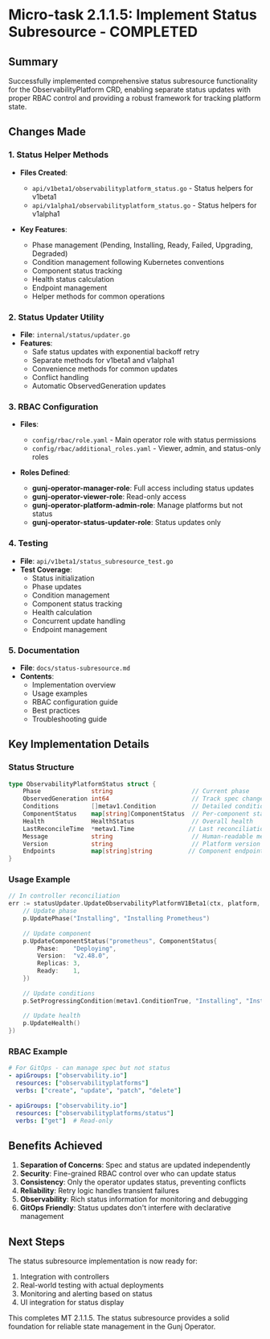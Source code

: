 # Micro-task 2.1.1.5: Implement Status Subresource - COMPLETED

## Summary

Successfully implemented comprehensive status subresource functionality for the ObservabilityPlatform CRD, enabling separate status updates with proper RBAC control and providing a robust framework for tracking platform state.

## Changes Made

### 1. Status Helper Methods
- **Files Created**:
  - `api/v1beta1/observabilityplatform_status.go` - Status helpers for v1beta1
  - `api/v1alpha1/observabilityplatform_status.go` - Status helpers for v1alpha1
  
- **Key Features**:
  - Phase management (Pending, Installing, Ready, Failed, Upgrading, Degraded)
  - Condition management following Kubernetes conventions
  - Component status tracking
  - Health status calculation
  - Endpoint management
  - Helper methods for common operations

### 2. Status Updater Utility
- **File**: `internal/status/updater.go`
- **Features**:
  - Safe status updates with exponential backoff retry
  - Separate methods for v1beta1 and v1alpha1
  - Convenience methods for common updates
  - Conflict handling
  - Automatic ObservedGeneration updates

### 3. RBAC Configuration
- **Files**:
  - `config/rbac/role.yaml` - Main operator role with status permissions
  - `config/rbac/additional_roles.yaml` - Viewer, admin, and status-only roles
  
- **Roles Defined**:
  - **gunj-operator-manager-role**: Full access including status updates
  - **gunj-operator-viewer-role**: Read-only access
  - **gunj-operator-platform-admin-role**: Manage platforms but not status
  - **gunj-operator-status-updater-role**: Status updates only

### 4. Testing
- **File**: `api/v1beta1/status_subresource_test.go`
- **Test Coverage**:
  - Status initialization
  - Phase updates
  - Condition management
  - Component status tracking
  - Health calculation
  - Concurrent update handling
  - Endpoint management

### 5. Documentation
- **File**: `docs/status-subresource.md`
- **Contents**:
  - Implementation overview
  - Usage examples
  - RBAC configuration guide
  - Best practices
  - Troubleshooting guide

## Key Implementation Details

### Status Structure
```go
type ObservabilityPlatformStatus struct {
    Phase              string                      // Current phase
    ObservedGeneration int64                       // Track spec changes
    Conditions         []metav1.Condition          // Detailed conditions
    ComponentStatus    map[string]ComponentStatus  // Per-component status
    Health             HealthStatus                // Overall health
    LastReconcileTime  *metav1.Time               // Last reconciliation
    Message            string                      // Human-readable message
    Version            string                      // Platform version
    Endpoints          map[string]string          // Component endpoints
}
```

### Usage Example
```go
// In controller reconciliation
err := statusUpdater.UpdateObservabilityPlatformV1Beta1(ctx, platform, func(p *v1beta1.ObservabilityPlatform) {
    // Update phase
    p.UpdatePhase("Installing", "Installing Prometheus")
    
    // Update component
    p.UpdateComponentStatus("prometheus", ComponentStatus{
        Phase:    "Deploying",
        Version:  "v2.48.0",
        Replicas: 3,
        Ready:    1,
    })
    
    // Update conditions
    p.SetProgressingCondition(metav1.ConditionTrue, "Installing", "Installation in progress")
    
    // Update health
    p.UpdateHealth()
})
```

### RBAC Example
```yaml
# For GitOps - can manage spec but not status
- apiGroups: ["observability.io"]
  resources: ["observabilityplatforms"]
  verbs: ["create", "update", "patch", "delete"]
  
- apiGroups: ["observability.io"]
  resources: ["observabilityplatforms/status"]
  verbs: ["get"]  # Read-only
```

## Benefits Achieved

1. **Separation of Concerns**: Spec and status are updated independently
2. **Security**: Fine-grained RBAC control over who can update status
3. **Consistency**: Only the operator updates status, preventing conflicts
4. **Reliability**: Retry logic handles transient failures
5. **Observability**: Rich status information for monitoring and debugging
6. **GitOps Friendly**: Status updates don't interfere with declarative management

## Next Steps

The status subresource implementation is now ready for:
1. Integration with controllers
2. Real-world testing with actual deployments
3. Monitoring and alerting based on status
4. UI integration for status display

This completes MT 2.1.1.5. The status subresource provides a solid foundation for reliable state management in the Gunj Operator.
